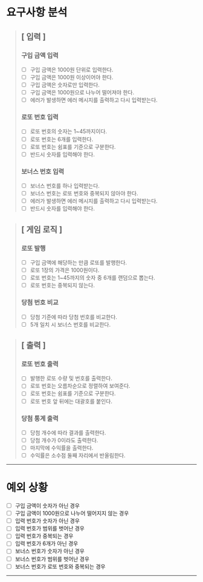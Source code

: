 # 요구사항 분석

> ## [ 입력 ]
> ### 구입 금액 입력
> - [ ] 구입 금액은 1000원 단위로 입력한다.
> - [ ] 구입 금액은 1000원 이상이어야 한다.
> - [ ] 구입 금액은 숫자로만 입력한다.
> - [ ] 구입 금액은 1000원으로 나누어 떨어져야 한다.
> - [ ] 에러가 발생하면 에러 메시지를 출력하고 다시 입력받는다.
>
> ### 로또 번호 입력
> - [ ] 로또 번호의 숫자는 1~45까지이다.
> - [ ] 로또 번호는 6개를 입력한다.
> - [ ] 로또 번호는 쉼표를 기준으로 구분한다.
> - [ ] 반드시 숫자를 입력해야 한다.
> 
> ### 보너스 번호 입력
> - [ ] 보너스 번호를 하나 입력받는다.
> - [ ] 보너스 번호는 로또 번호와 중복되지 않아야 한다.
> - [ ] 에러가 발생하면 에러 메시지를 출력하고 다시 입력받는다.
> - [ ] 반드시 숫자를 입력해야 한다.

> ## [ 게임 로직 ]
> ### 로또 발행
> - [ ] 구입 금액에 해당하는 만큼 로또를 발행한다.
> - [ ] 로또 1장의 가격은 1000원이다.
> - [ ] 로또 번호는 1~45까지의 숫자 중 6개를 랜덤으로 뽑는다.
> - [ ] 로또 번호는 중복되지 않는다.
> 
> ### 당첨 번호 비교
> - [ ] 당첨 기준에 따라 당첨 번호를 비교한다.
> - [ ] 5개 일치 시 보너스 번호를 비교한다.

> ## [ 출력 ]
> ### 로또 번호 출력
> - [ ] 발행한 로또 수량 및 번호를 출력한다.
> - [ ] 로또 번호는 오름차순으로 정렬하여 보여준다.
> - [ ] 로또 번호는 쉼표를 기준으로 구분한다.
> - [ ] 로또 번호 앞 뒤에는 대괄호를 붙인다.
>
> ### 당첨 통계 출력
> - [ ] 당첨 개수에 따라 결과를 출력한다.
> - [ ] 당첨 개수가 0이라도 출력한다.
> - [ ] 마지막에 수익률을 출력한다.
> - [ ] 수익률은 소수점 둘째 자리에서 반올림한다.

---

# 예외 상황
- [ ] 구입 금액이 숫자가 아닌 경우
- [ ] 구입 금액이 1000원으로 나누어 떨어지지 않는 경우
- [ ] 입력 번호가 숫자가 아닌 경우
- [ ] 입력 번호가 범위를 벗어난 경우
- [ ] 입력 번호가 중복되는 경우
- [ ] 입력 번호가 6개가 아닌 경우
- [ ] 보너스 번호가 숫자가 아닌 경우
- [ ] 보너스 번호가 범위를 벗어난 경우
- [ ] 보너스 번호가 로또 번호와 중복되는 경우

---
